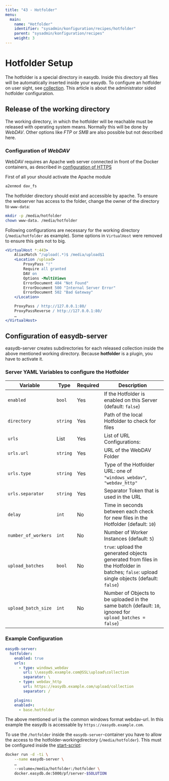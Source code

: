 ```yaml
---
title: "43 - Hotfolder"
menu:
  main:
    name: "Hotfolder"
    identifier: "sysadmin/konfiguration/recipes/hotfolder"
    parent: "sysadmin/konfiguration/recipes"
    weight: 3
---
```

# Hotfolder Setup

The hotfolder is a special directory in easydb. Inside this directory all files will be automatically inserted inside your easydb. To configure an hotfolder on user sight, see [collection](/en/webfrontend/datamanagement/search/uickaccess/collection).
This article is about the administrator sided hotfolder configuration.

## Release of the working directory

The working directory, in which the hotfolder will be reachable must be released with operating system means. Normally this will be done by *WebDAV*. Other options like *FTP* or *SMB* are also possible but not described here.

### Configuration of *WebDAV*

WebDAV requires an Apache web server connected in front of the Docker containers, as described in [configuration of HTTPS](/en/sysadmin/konfiguration/https)

First of all your should activate the Apache module
```apache
a2enmod dav_fs
```

The hotfolder directory should exist and accessible by apache. To ensure the webserver has access to the folder, change the owner of the directory to `www-data`:
```bash
mkdir -p /media/hotfolder
chown www-data. /media/hotfolder
```

Following configurations are necessary for the working directory (`/media/hotfolder` as example). Some options in `VirtualHost` were removed to ensure this gets not to big.

```apache
<VirtualHost *:443>
	AliasMatch ^/upload(.*)$ /media/upload$1
	<Location /upload>
		ProxyPass "!"
		Require all granted
		DAV on
		Options -MultiViews
		ErrorDocument 404 "Not Found"
		ErrorDocument 500 "Internal Server Error"
		ErrorDocument 502 "Bad Gateway"
	</Location>

	ProxyPass / http://127.0.0.1:80/
	ProxyPassReverse / http://127.0.0.1:80/
	…
</VirtualHost>
```

## Configuration of easydb-server

easydb-server creates subdirectories for each released collection inside the above mentioned working directory. Because **hotfolder** is a plugin, you have to activate it.

### Server YAML Variables to configure the Hotfolder

| Variable | Type | Required | Description |
|-|-|-|-|
| `enabled` | `bool` | Yes | If the Hotfolder is enabled on this Server (default: `false`) |
| `directory` | `string` | Yes | Path of the local Hotfolder to check for files |
| `urls` | List | Yes | List of URL Configurations: |
| `urls.url` | `string` | Yes | URL of the WebDAV Folder |
| `urls.type` | `string` | Yes | Type of the Hotfolder URL: one of `"windows_webdav"`, `"webdav_http"` |
| `urls.separator` | `string` | Yes | Separator Token that is used in the URL |
| `delay` | `int` | No | Time in seconds between each check for new files in the Hotfolder (default: `10`) |
| `number_of_workers` | `int` | No | Number of Worker Instances (default: `5`) |
| `upload_batches` | `bool` | No | `true`: upload the generated objects generated from files in the Hotfolder in batches; `false`: upload single objects (default: `false`) |
| `upload_batch_size` | `int` | No | Number of Objects to be uploaded in the same batch (default: `10`, ignored for `upload_batches = false`) |

### Example Configuration

```yaml
easydb-server:
  hotfolder:
    enabled: true
    urls:
      - type: windows_webdav
        url: \\easydb.example.com@SSL\upload\collection
        separator: \
      - type: webdav_http
        url: https://easydb.example.com/upload/collection
        separator: /

	plugins:
    enabled+:
      - base.hotfolder
```

The above mentioned url is the common windows format webdav-url. In this example the easydb is accessable by `https://easydb.example.com`.

To use the `/hotfolder` inside the `easydb-server`-container you have to allow the access to the hotfolder-workingdirectory (`/media/hotfolder`). This must be configured inside the [start-script](/en/sysadmin/installation):

```bash
docker run -d -ti \
	--name easydb-server \
	…
	--volume=/media/hotfolder:/hotfolder \
	docker.easydb.de:5000/pf/server-$SOLUTION
```